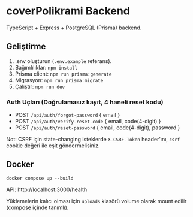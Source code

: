 # coverPolikrami Backend

TypeScript + Express + PostgreSQL (Prisma) backend.

## Geliştirme

1) .env oluşturun (`.env.example` referans).  
2) Bağımlılıklar: `npm install`  
3) Prisma client: `npm run prisma:generate`  
4) Migrasyon: `npm run prisma:migrate`  
5) Çalıştır: `npm run dev`

### Auth Uçları (Doğrulamasız kayıt, 4 haneli reset kodu)
- POST `/api/auth/forgot-password` { email }
- POST `/api/auth/verify-reset-code` { email, code(4-digit) }
- POST `/api/auth/reset-password` { email, code(4-digit), password }

Not: CSRF için state-changing isteklerde `X-CSRF-Token` header'ını, `csrf` cookie değeri ile eşit göndermelisiniz.

## Docker

```
docker compose up --build
```

API: http://localhost:3000/health

Yüklemelerin kalıcı olması için `uploads` klasörü volume olarak mount edilir (compose içinde tanımlı).


